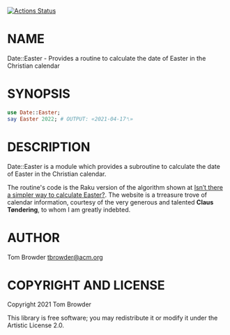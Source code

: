 [![Actions Status](https://github.com/tbrowder/Date-Easter/workflows/test/badge.svg)](https://github.com/tbrowder/Date-Easter/actions)

NAME
====

Date::Easter - Provides a routine to calculate the date of Easter in the Christian calendar

SYNOPSIS
========

```raku
use Date::Easter;
say Easter 2022; # OUTPUT: «2021-04-17␤»
```

DESCRIPTION
===========

Date::Easter is a module which provides a subroutine to calculate the date of Easter in the Christian calendar.

The routine's code is the Raku version of the algorithm shown at [Isn’t there a simpler way to calculate Easter?](https://www.tondering.dk/claus/cal/easter.php#simplecalc). The website is a trreasure trove of calendar information, courtesy of the very generous and talented **Claus Tøndering**, to whom I am greatly indebted.

AUTHOR
======

Tom Browder <tbrowder@acm.org>

COPYRIGHT AND LICENSE
=====================

Copyright 2021 Tom Browder

This library is free software; you may redistribute it or modify it under the Artistic License 2.0.

